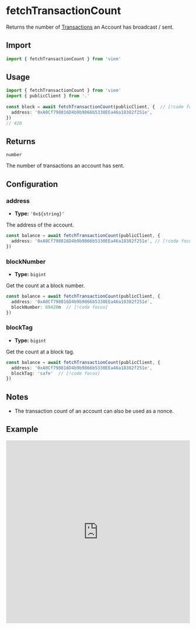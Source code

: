 # fetchTransactionCount

Returns the number of [Transactions](/TODO) an Account has broadcast / sent.

## Import

```ts
import { fetchTransactionCount } from 'viem'
```

## Usage

```ts
import { fetchTransactionCount } from 'viem'
import { publicClient } from '.'
 
const block = await fetchTransactionCount(publicClient, {  // [!code focus:99]
  address: '0xA0Cf798816D4b9b9866b5330EEa46a18382f251e',
})
// 420
```

## Returns

`number`

The number of transactions an account has sent. 

## Configuration

### address

- **Type:** `'0x${string}'`

The address of the account.

```ts
const balance = await fetchTransactionCount(publicClient, {
  address: '0xA0Cf798816D4b9b9866b5330EEa46a18382f251e', // [!code focus]
})
```

### blockNumber

- **Type:** `bigint`

Get the count at a block number.

```ts
const balance = await fetchTransactionCount(publicClient, {
  address: '0xA0Cf798816D4b9b9866b5330EEa46a18382f251e',
  blockNumber: 69420n  // [!code focus]
})
```

### blockTag

- **Type:** `bigint`

Get the count at a block tag.

```ts
const balance = await fetchTransactionCount(publicClient, {
  address: '0xA0Cf798816D4b9b9866b5330EEa46a18382f251e',
  blockTag: 'safe'  // [!code focus]
})
```

## Notes

- The transaction count of an account can also be used as a nonce.

## Example

<iframe frameborder="0" width="100%" height="500px" src="https://replit.com/@jxom/fetchBlockNumber?embed=true"></iframe>